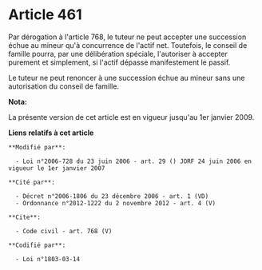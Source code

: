 # Article 461

Par dérogation à l'article 768, le tuteur ne peut accepter une succession échue au mineur qu'à concurrence de l'actif net.
Toutefois, le conseil de famille pourra, par une délibération spéciale, l'autoriser à accepter purement et simplement, si
l'actif dépasse manifestement le passif. 

Le tuteur ne peut renoncer à une succession échue au mineur sans une autorisation du conseil de famille.

**Nota:**

La présente version de cet article est en vigueur jusqu'au 1er janvier 2009.

**Liens relatifs à cet article**

	**Modifié par**:

	  - Loi n°2006-728 du 23 juin 2006 - art. 29 () JORF 24 juin 2006 en vigueur le 1er janvier 2007

	**Cité par**:

	  - Décret n°2006-1806 du 23 décembre 2006 - art. 1 (VD)
	  - Ordonnance n°2012-1222 du 2 novembre 2012 - art. 4 (V)

	**Cite**:

	  - Code civil - art. 768 (V)

	**Codifié par**:

	  - Loi n°1803-03-14
